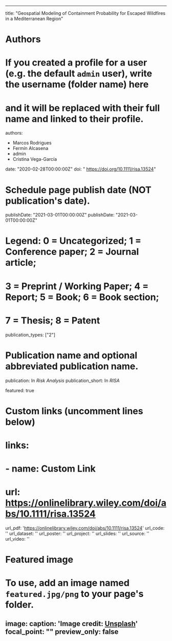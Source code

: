 
---

title: "Geospatial Modeling of Containment Probability for Escaped Wildfires in a Mediterranean Region"
# Authors
# If you created a profile for a user (e.g. the default `admin` user), write the username (folder name) here 
# and it will be replaced with their full name and linked to their profile.
authors:
- Marcos Rodrigues
- Fermín Alcasena
- admin
- Cristina Vega-García



date: "2020-02-28T00:00:00Z"
doi: " https://doi.org/10.1111/risa.13524"

# Schedule page publish date (NOT publication's date).
publishDate: "2021-03-01T00:00:00Z"
publishDate: "2021-03-01T00:00:00Z"
# Legend: 0 = Uncategorized; 1 = Conference paper; 2 = Journal article;
# 3 = Preprint / Working Paper; 4 = Report; 5 = Book; 6 = Book section;
# 7 = Thesis; 8 = Patent
publication_types: ["2"]

# Publication name and optional abbreviated publication name.
publication: In *Risk Analysis*
publication_short: In *RISA*



featured: true
# Custom links (uncomment lines below)
# links:
# - name: Custom Link
#   url: https://onlinelibrary.wiley.com/doi/abs/10.1111/risa.13524

url_pdf: 'https://onlinelibrary.wiley.com/doi/abs/10.1111/risa.13524'
url_code: ''
url_dataset: ''
url_poster: ''
url_project: ''
url_slides: ''
url_source: ''
url_video: ''
# Featured image
# To use, add an image named `featured.jpg/png` to your page's folder. 
image:
  caption: 'Image credit: [**Unsplash**](https://unsplash.com/photos/pLCdAaMFLTE)'
  focal_point: ""
  preview_only: false
---
